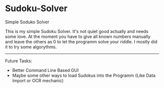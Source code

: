 # Sudoku-Solver
Simple Soduko Solver


This is my simple Sudoku Solver. It's not quiet good actually and needs some love.
At the moment you have to give all known numbers manually and leave the others as 0 to let the programm solve your riddle.
I mostly did it to try some algorythms.

-----
Future Tasks:
* Better Command Line Based GUI
* Maybe some other ways to load Sudokus into the Programm (Like Data Import or OCR mechanic)
